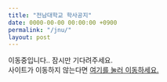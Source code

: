 ```yaml
---
title: "전남대학교 학사공지"
date: 0000-00-00 00:00:00 +0900
permalink: "/jnu/"
layout: post
---
```


이동중입니다.. 잠시만 기다려주세요.  
사이트가 이동하지 않는다면 <a href="https://discord.com/invite/xN6tzmgNnb">여기를 눌러 이동하세요.</a>  

<script type="text/javascript">
window.location.href = 'https://discord.com/invite/xN6tzmgNnb';
</script>